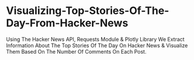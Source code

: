 # Visualizing-Top-Stories-Of-The-Day-From-Hacker-News
Using The Hacker News API, Requests Module &amp; Plotly Library We Extract Information About The Top Stories Of The Day On Hacker News &amp; Visualize Them Based On The Number Of Comments On Each Post.
